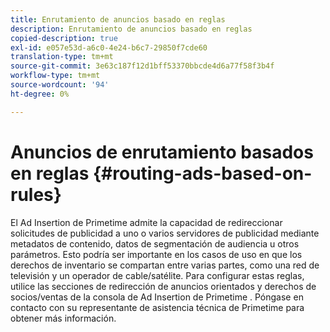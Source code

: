 ```yaml
---
title: Enrutamiento de anuncios basado en reglas
description: Enrutamiento de anuncios basado en reglas
copied-description: true
exl-id: e057e53d-a6c0-4e24-b6c7-29850f7cde60
translation-type: tm+mt
source-git-commit: 3e63c187f12d1bff53370bbcde4d6a77f58f3b4f
workflow-type: tm+mt
source-wordcount: '94'
ht-degree: 0%

---
```


# Anuncios de enrutamiento basados en reglas {#routing-ads-based-on-rules}

El Ad Insertion de Primetime admite la capacidad de redireccionar solicitudes de publicidad a uno o varios servidores de publicidad mediante metadatos de contenido, datos de segmentación de audiencia u otros parámetros. Esto podría ser importante en los casos de uso en que los derechos de inventario se compartan entre varias partes, como una red de televisión y un operador de cable/satélite. Para configurar estas reglas, utilice las secciones de redirección de anuncios orientados y derechos de socios/ventas de la consola de Ad Insertion de Primetime . Póngase en contacto con su representante de asistencia técnica de Primetime para obtener más información.
